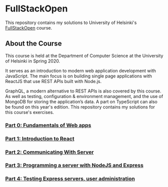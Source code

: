 # FullStackOpen
This repository contains my solutions to University of Helsinki's [FullStackOpen](https://fullstackopen.com/en/) course.

## About the Course
This course is held at the Department of Computer Science at the University of Helsinki in Spring 2020.

It serves as an introduction to modern web application development with JavaScript. The main focus is on building single page applications with ReactJS that use REST APIs built with Node.js.

GraphQL, a modern alternative to REST APIs is also covered by this course. As well as testing, configuration & environment management, and the use of MongoDB for storing the application’s data. A part on TypeScript can also be found on this year's edition. This repository contains my solutions for this course's exercises.

### [Part 0: Fundamentals of Web apps](part0)
### [Part 1: Introduction to React](part1)
### [Part 2: Communicating With Server](part2)
### [Part 3: Programming a server with NodeJS and Express](part3)
### [Part 4: Testing Express servers, user administration](part4)